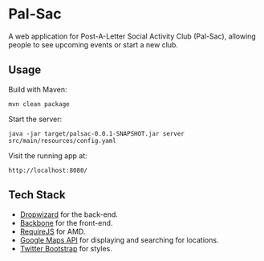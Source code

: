 # Pal-Sac

A web application for Post-A-Letter Social Activity Club (Pal-Sac), allowing people to see upcoming events or start a new club.

## Usage

Build with Maven:

```
mvn clean package
```
Start the server:

```
java -jar target/palsac-0.0.1-SNAPSHOT.jar server src/main/resources/config.yaml
```
Visit the running app at:

```
http://localhost:8080/
```

## Tech Stack

* [Dropwizard](https://dropwizard.github.io/dropwizard/) for the back-end.
* [Backbone](http://backbonejs.org/) for the front-end.
* [RequireJS](http://requirejs.org/) for AMD.
* [Google Maps API](https://developers.google.com/maps/documentation/javascript/) for displaying and searching for locations.
* [Twitter Bootstrap]() for styles.